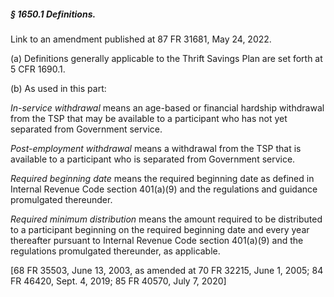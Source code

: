 ##### § 1650.1 Definitions. #####

Link to an amendment published at 87 FR 31681, May 24, 2022.

(a) Definitions generally applicable to the Thrift Savings Plan are set forth at 5 CFR 1690.1.

(b) As used in this part:

*In-service withdrawal* means an age-based or financial hardship withdrawal from the TSP that may be available to a participant who has not yet separated from Government service.

*Post-employment withdrawal* means a withdrawal from the TSP that is available to a participant who is separated from Government service.

*Required beginning date* means the required beginning date as defined in Internal Revenue Code section 401(a)(9) and the regulations and guidance promulgated thereunder.

*Required minimum distribution* means the amount required to be distributed to a participant beginning on the required beginning date and every year thereafter pursuant to Internal Revenue Code section 401(a)(9) and the regulations promulgated thereunder, as applicable.

[68 FR 35503, June 13, 2003, as amended at 70 FR 32215, June 1, 2005; 84 FR 46420, Sept. 4, 2019; 85 FR 40570, July 7, 2020]